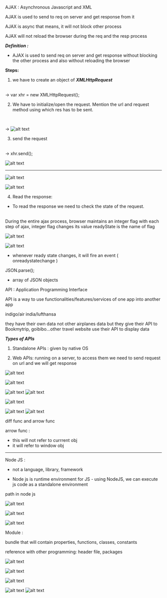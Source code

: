AJAX : Asynchronous Javascript and XML

AJAX is used to send to req on server and get response from it 

AJAX is async that means, it will not block other process

AJAX  will not reload the browser during the req and the resp process

***Definition :***
- AJAX is used to send req on server and get response without blocking the other process and also without reloading the browser

****Steps:****

1.   we have to create an object of *****XMLHttpRequest*****
<br/>
-> var xhr = new XMLHttpRequest();
<br/>

2. We have to initialize/open the request. Mention the url and request method using which res has to be sent.
<br/>

-> ![alt text](image.png)

3. send the request
<br/>
-> xhr.send();


![alt text](image-1.png)

----------
![alt text](image-3.png)

![alt text](image-2.png)

4. Read the response:

- To read the response we need to check the state of the request.
<br/>
During the entire ajax process, browser maintains  an integer flag with each step of ajax, integer flag changes its value readyState is the name of flag

![alt text](image-4.png)

![alt text](image-5.png)

- whenever ready state changes, it will fire an event ( onreadystatechange )

JSON.parse();
- array of JSON objects



API : Application Programming Interface

API is a way to use functionalities/features/services of one app into another app

indigo/air india/lufthansa

they have their own data not other airplanes data but they give their API to Bookmytrip, goibibo...other travel website use their API to display data

***Types of APIs***

1. Standalone APIs : given by native OS

2. Web APIs: running on a server, to access them we need to send request on url and we will get response

![alt text](image-6.png)


![alt text](image-7.png)


![alt text](image-8.png)
![alt text](image-9.png)

![alt text](image-10.png)


![alt text](image-12.png)
![alt text](image-11.png)

diff func and arrow func

arrow func :
- this will not refer to currrent obj
- it will refer to window obj

------

Node JS : 

- not a language, library, framework

- Node js is runtime environment for JS - using NodeJS, we can execute js code as a standalone environment


path in node js

![alt text](image-13.png)

![alt text](image-14.png)

![alt text](image-15.png)

Module : 

bundle that will contain properties, functions, classes, constants

reference with other programming: header file, packages

![alt text](image-16.png)


![alt text](image-17.png)


![alt text](image-18.png)

![alt text](image-20.png)
![alt text](image-19.png)

